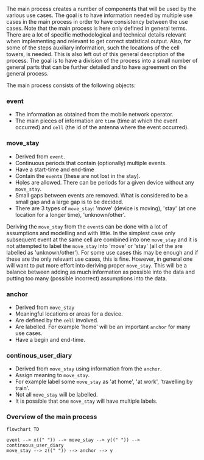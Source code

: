 
The main process creates a number of components that will be used by the various use cases. The goal is to have information needed by multiple use cases in the main process in order to have consistency between the use cases. Note that the main process is here only defined in general terms. There are a lot of specific methodological and technical details relevant when implementing and relevant to get correct statistical output. Also, for some of the steps auxiliary information, such the locations of the cell towers, is needed. This is also left out of this general description of the process.  The goal is to have a division of the process into a small number of general parts that can be further detailed and to have agreement on the general process. 

The main process consists of the following objects:

### event

- The information as obtained from the mobile network operator. 
- The main pieces of information are `time` (time at which the event occurred) and `cell` (the id of the antenna where the event occurred). 

### move_stay

- Derived from `event`. 
- Continuous periods that contain (optionally) multiple events. 
- Have a start-time and end-time
- Contain the `event`s (these are not lost in the stay). 
- Holes are allowed. There can be periods for a given device without any `move_stay`. 
- Small gaps between events are removed. What is considered to be a small gap and a large gap is to be decided. 
- There are 3 types of `move_stay`: 'move' (device is moving), 'stay' (at one location for a longer time), 'unknown/other'. 

Deriving the `move_stay` from the `event`s can be done with a lot of assumptions and modelling and with little. In the simplest case only subsequent event at the same cell are combined into one `move_stay` and it is not attempted to label the `move_stay` into 'move' or 'stay' (all of the are labelled as 'unknown/other'). For some use cases this may be enough and if these are the only relevant use cases, this is fine. However, in general one will want to put more effort into deriving proper `move_stay`. This will be a balance between adding as much information as possible into the data and putting too many (possible incorrect) assumptions into the data. 

### anchor

- Derived from `move_stay`
- Meaningful locations or areas for a device. 
- Are defined by the `cell` involved. 
- Are labelled. For example 'home' will be an important `anchor` for many use cases. 
- Have a begin and end-time. 

### continous_user_diary

- Derived from `move_stay` using information from the `anchor`.
- Assign meaning to `move_stay`.
- For example label some `move_stay` as 'at home', 'at work', 'travelling by train'. 
- Not all `move_stay` will be labelled. 
- It is possible that one `move_stay` will have multiple labels. 




### Overview of the main process

``` mermaid
flowchart TD

event --> x((" ")) --> move_stay --> y((" ")) --> continuous_user_diary
move_stay --> z((" ")) --> anchor --> y
```


